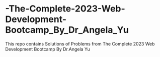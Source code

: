 # -The-Complete-2023-Web-Development-Bootcamp_By_Dr_Angela_Yu
This repo contains Solutions of Problems from The Complete 2023 Web Development Bootcamp By Dr.Angela Yu
